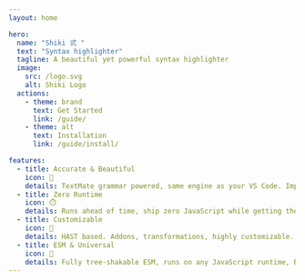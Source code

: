 ```yaml
---
layout: home

hero:
  name: "Shiki 式 "
  text: "Syntax highlighter"
  tagline: A beautiful yet powerful syntax highlighter
  image:
    src: /logo.svg
    alt: Shiki Logo
  actions:
    - theme: brand
      text: Get Started
      link: /guide/
    - theme: alt
      text: Installation
      link: /guide/install/

features:
  - title: Accurate & Beautiful
    icon: 🌈
    details: TextMate grammar powered, same engine as your VS Code. Improves with VS Code.
  - title: Zero Runtime
    icon: ⏱️
    details: Runs ahead of time, ship zero JavaScript while getting the perfect syntax highlighting.
  - title: Customizable
    icon: 🧩
    details: HAST based. Addons, transformations, highly customizable.
  - title: ESM & Universal
    icon: 🎄
    details: Fully tree-shakable ESM, runs on any JavaScript runtime, Browser, Node.js, Cloudflare Workers, etc.
---
```


<HomeDemo />
